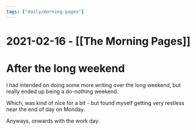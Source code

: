 ```yaml
---
tags: ["daily/morning-pages"]
---
```

# 2021-02-16 - [[The Morning Pages]]

# After the long weekend

I had intended on doing some more writing over the long weekend, but really ended up being a do-nothing weekend.

Which, was kind of nice for a bit - but found myself getting very restless near the end of day on Monday.

Anyways, onwards with the work day.